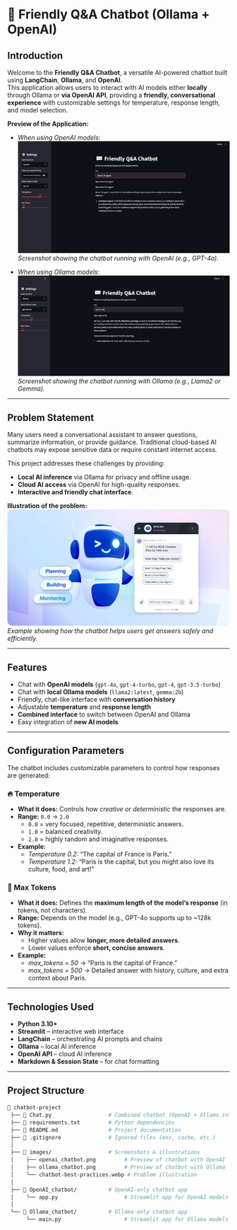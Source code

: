 # 💬 Friendly Q&A Chatbot (Ollama + OpenAI)

## Introduction
Welcome to the **Friendly Q&A Chatbot**, a versatile AI-powered chatbot built using **LangChain**, **Ollama**, and **OpenAI**.  
This application allows users to interact with AI models either **locally** through Ollama or **via OpenAI API**, providing a **friendly, conversational experience** with customizable settings for temperature, response length, and model selection.  

**Preview of the Application:**

- *When using OpenAI models:*  
  ![OpenAI Chatbot](images/openAi.PNG)  
  *Screenshot showing the chatbot running with OpenAI (e.g., GPT-4o).*  

- *When using Ollama models:*  
  ![Ollama Chatbot](images/ollama.PNG)  
  *Screenshot showing the chatbot running with Ollama (e.g., Llama2 or Gemma).*  

---

## Problem Statement
Many users need a conversational assistant to answer questions, summarize information, or provide guidance. Traditional cloud-based AI chatbots may expose sensitive data or require constant internet access.  

This project addresses these challenges by providing:

- **Local AI inference** via Ollama for privacy and offline usage.
- **Cloud AI access** via OpenAI for high-quality responses.
- **Interactive and friendly chat interface**.

**Illustration of the problem:**  
![Problem Illustration](images/chatbot-best-practices.webp)  
*Example showing how the chatbot helps users get answers safely and efficiently.*

---

## Features
- Chat with **OpenAI models** (`gpt-4o`, `gpt-4-turbo`, `gpt-4`, `gpt-3.5-turbo`)  
- Chat with **local Ollama models** (`llama2:latest`, `gemma:2b`)  
- Friendly, chat-like interface with **conversation history**  
- Adjustable **temperature** and **response length**  
- **Combined interface** to switch between OpenAI and Ollama  
- Easy integration of **new AI models**  

---

## Configuration Parameters
The chatbot includes customizable parameters to control how responses are generated:

### 🔥 Temperature
- **What it does:** Controls how *creative or deterministic* the responses are.  
- **Range:** `0.0` → `2.0`  
  - `0.0` = very focused, repetitive, deterministic answers.  
  - `1.0` = balanced creativity.  
  - `2.0` = highly random and imaginative responses.  
- **Example:**  
  - *Temperature 0.2:* “The capital of France is Paris.”  
  - *Temperature 1.2:* “Paris is the capital, but you might also love its culture, food, and art!”  

### 📏 Max Tokens
- **What it does:** Defines the **maximum length of the model’s response** (in tokens, not characters).  
- **Range:** Depends on the model (e.g., GPT-4o supports up to ~128k tokens).  
- **Why it matters:**  
  - Higher values allow **longer, more detailed answers**.  
  - Lower values enforce **short, concise answers**.  
- **Example:**  
  - *max_tokens = 50* → “Paris is the capital of France.”  
  - *max_tokens = 500* → Detailed answer with history, culture, and extra context about Paris.  

---

## Technologies Used
- **Python 3.10+**  
- **Streamlit** – interactive web interface  
- **LangChain** – orchestrating AI prompts and chains  
- **Ollama** – local AI inference  
- **OpenAI API** – cloud AI inference  
- **Markdown & Session State** – for chat formatting  

---

## Project Structure

``` bash
📂 chatbot-project
 ├── 📄 Chat.py                  # Combined chatbot (OpenAI + Ollama interface)
 ├── 📄 requirements.txt         # Python dependencies
 ├── 📄 README.md                # Project documentation
 ├── 📄 .gitignore               # Ignored files (env, cache, etc.)
 │
 ├── 📂 images/                  # Screenshots & illustrations
 │    ├── openai_chatbot.png         # Preview of chatbot with OpenAI
 │    ├── ollama_chatbot.png         # Preview of chatbot with Ollama
 │    └── chatbot-best-practices.webp # Problem illustration
 │
 ├── 📂 OpenAI_chatbot/          # OpenAI-only chatbot app
 │    └── app.py                     # Streamlit app for OpenAI models
 │
 └── 📂 Ollama_chatbot/          # Ollama-only chatbot app
      └── main.py                    # Streamlit app for Ollama models
```
